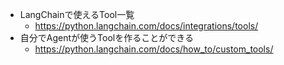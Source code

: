- LangChainで使えるTool一覧
  - https://python.langchain.com/docs/integrations/tools/
- 自分でAgentが使うToolを作ることができる
  - https://python.langchain.com/docs/how_to/custom_tools/